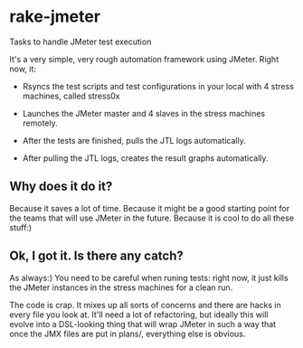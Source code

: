 rake-jmeter
===========

Tasks to handle JMeter test execution

It's a very simple, very rough automation framework using JMeter. Right now, it:

* Rsyncs the test scripts and test configurations in your local with 4 stress
machines, called stress0x

* Launches the JMeter master and 4 slaves in the stress machines remotely.

* After the tests are finished, pulls the JTL logs automatically.

* After pulling the JTL logs, creates the result graphs automatically.

Why does it do it?
----

Because it saves a lot of time.  Because it might be a good starting point for
the teams that will use JMeter in the future.  Because it is cool to do all
these stuff:)

Ok, I got it. Is there any catch?
---

As always:) You need to be careful when runing tests: right now, it just kills
the JMeter instances in the stress machines for a clean run.

The code is crap. It mixes up all sorts of concerns and there are hacks in every
file you look at. It'll need a lot of refactoring, but ideally this will evolve
into a DSL-looking thing that will wrap JMeter in such a way that once the JMX
files are put in plans/, everything else is obvious.
